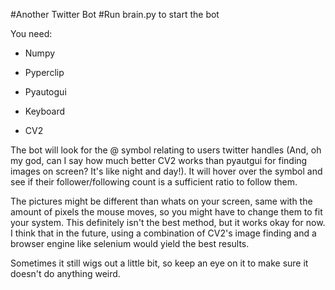 #Another Twitter Bot 
#Run brain.py to start the bot

You need:

- Numpy

- Pyperclip

- Pyautogui

- Keyboard

- CV2

The bot will look for the @ symbol relating to users twitter handles (And, oh my god, can I say how much better CV2 works than pyautgui for finding images on screen? It's like night and day!). It will hover over the symbol and see if their follower/following count is a sufficient ratio to follow them.

The pictures might be different than whats on your screen, same with the amount of pixels the mouse moves, so you might have to change them to fit your system. This definitely isn't the best method, but it works okay for now. I think that in the future, using a combination of CV2's image finding and a browser engine like selenium would yield the best results.

Sometimes it still wigs out a little bit, so keep an eye on it to make sure it doesn't do anything weird.


